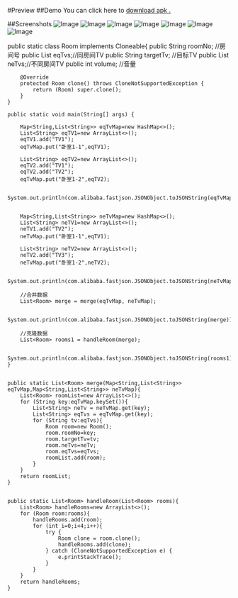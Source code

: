 #Preview
##Demo
You can click here to [download apk .](https://github.com/panjichang/weishijie-develop/blob/master/app/app-release-v4.4.6-c446.apk?raw=true)

##Screenshots
![Image](https://raw.githubusercontent.com/panjichang/weishijie-develop/master/Srceenshot/Screenshot_2016-01-26-14-35-39.jpeg)
![Image](https://raw.githubusercontent.com/panjichang/weishijie-develop/master/Srceenshot/Screenshot_2016-01-26-14-35-59.jpeg)
![Image](https://raw.githubusercontent.com/panjichang/weishijie-develop/master/Srceenshot/Screenshot_2016-01-26-14-36-15.jpeg)
![Image](https://raw.githubusercontent.com/panjichang/weishijie-develop/master/Srceenshot/Screenshot_2016-01-26-14-36-27.jpeg)
![Image](https://raw.githubusercontent.com/panjichang/weishijie-develop/master/Srceenshot/Screenshot_2016-01-26-14-37-07.jpeg)
![Image](https://raw.githubusercontent.com/panjichang/weishijie-develop/master/Srceenshot/Screenshot_2016-01-26-14-37-29.jpeg)
![Image](https://raw.githubusercontent.com/panjichang/weishijie-develop/master/Srceenshot/Screenshot_2016-01-26-14-37-43.jpeg)



 public static class Room implements Cloneable{
        public String roomNo; //房间号
        public List<String> eqTvs;//同房间TV
        public String targetTv; //目标TV
        public List<String> neTvs;//不同房间TV
        public int volume; //音量

        @Override
        protected Room clone() throws CloneNotSupportedException {
            return (Room) super.clone();
        }
    }

    public static void main(String[] args) {

        Map<String,List<String>> eqTvMap=new HashMap<>();
        List<String> eqTV1=new ArrayList<>();
        eqTV1.add("TV1");
        eqTvMap.put("卧室1-1",eqTV1);

        List<String> eqTV2=new ArrayList<>();
        eqTV2.add("TV1");
        eqTV2.add("TV2");
        eqTvMap.put("卧室1-2",eqTV2);

        System.out.println(com.alibaba.fastjson.JSONObject.toJSONString(eqTvMap));


        Map<String,List<String>> neTvMap=new HashMap<>();
        List<String> neTV1=new ArrayList<>();
        neTV1.add("TV2");
        neTvMap.put("卧室1-1",eqTV1);

        List<String> neTV2=new ArrayList<>();
        neTV2.add("TV3");
        neTvMap.put("卧室1-2",neTV2);

        System.out.println(com.alibaba.fastjson.JSONObject.toJSONString(neTvMap));

        //合并数据
        List<Room> merge = merge(eqTvMap, neTvMap);

        System.out.println(com.alibaba.fastjson.JSONObject.toJSONString(merge));

        //克隆数据
        List<Room> rooms1 = handleRoom(merge);

        System.out.println(com.alibaba.fastjson.JSONObject.toJSONString(rooms1));
    }


    public static List<Room> merge(Map<String,List<String>> eqTvMap,Map<String,List<String>> neTvMap){
        List<Room> roomList=new ArrayList<>();
        for (String key:eqTvMap.keySet()){
            List<String> neTv = neTvMap.get(key);
            List<String> eqTvs = eqTvMap.get(key);
            for (String tv:eqTvs){
                Room room=new Room();
                room.roomNo=key;
                room.targetTv=tv;
                room.neTvs=neTv;
                room.eqTvs=eqTvs;
                roomList.add(room);
            }
        }
        return roomList;
    }


    public static List<Room> handleRoom(List<Room> rooms){
        List<Room> handleRooms=new ArrayList<>();
        for (Room room:rooms){
            handleRooms.add(room);
            for (int i=0;i<4;i++){
                try {
                    Room clone = room.clone();
                    handleRooms.add(clone);
                } catch (CloneNotSupportedException e) {
                    e.printStackTrace();
                }
            }
        }
        return handleRooms;
    }
